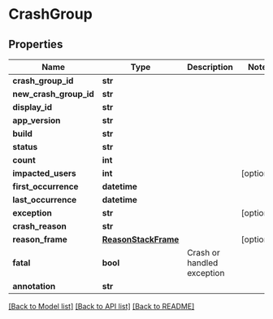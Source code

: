 # CrashGroup

## Properties
Name | Type | Description | Notes
------------ | ------------- | ------------- | -------------
**crash_group_id** | **str** |  | 
**new_crash_group_id** | **str** |  | 
**display_id** | **str** |  | 
**app_version** | **str** |  | 
**build** | **str** |  | 
**status** | **str** |  | 
**count** | **int** |  | 
**impacted_users** | **int** |  | [optional] 
**first_occurrence** | **datetime** |  | 
**last_occurrence** | **datetime** |  | 
**exception** | **str** |  | [optional] 
**crash_reason** | **str** |  | 
**reason_frame** | [**ReasonStackFrame**](ReasonStackFrame.md) |  | [optional] 
**fatal** | **bool** | Crash or handled exception | 
**annotation** | **str** |  | 

[[Back to Model list]](../README.md#documentation-for-models) [[Back to API list]](../README.md#documentation-for-api-endpoints) [[Back to README]](../README.md)

